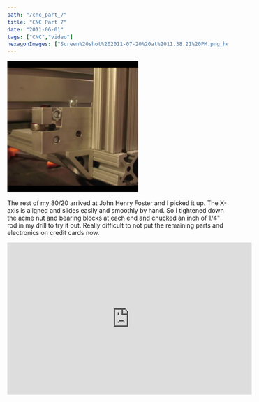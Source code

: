 ```yaml
---
path: "/cnc_part_7"
title: "CNC Part 7"
date: "2011-06-01"
tags: ["CNC","video"]
hexagonImages: ["Screen%20shot%202011-07-20%20at%2011.38.21%20PM.png_hexagon.png"]
---
```


![8020.png](8020.png)

The rest of my 80/20 arrived at John Henry Foster and I picked it up. The X-axis is aligned and slides easily and smoothly by hand. So I tightened down the acme nut and bearing blocks at each end and chucked an inch of 1/4" rod in my drill to try it out. Really difficult to not put the remaining parts and electronics on credit cards now. 


 <iframe width="560" height="349" src="http://www.youtube.com/embed/qUawRx7x16Q" frameborder="0" allowfullscreen="allowfullscreen" xmlns="http://www.w3.org/1999/xhtml"></iframe> 

